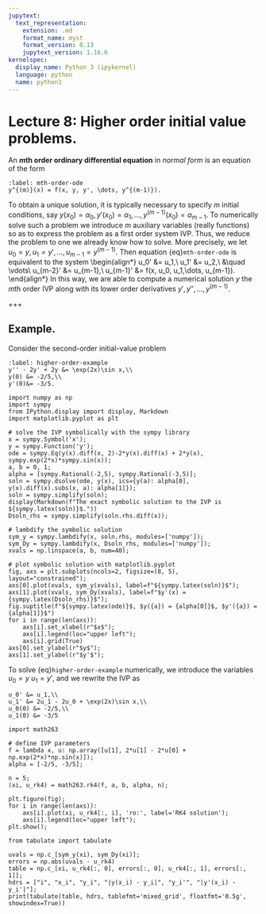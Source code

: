```yaml
---
jupytext:
  text_representation:
    extension: .md
    format_name: myst
    format_version: 0.13
    jupytext_version: 1.16.6
kernelspec:
  display_name: Python 3 (ipykernel)
  language: python
  name: python3
---
```


# Lecture 8: Higher order initial value problems.

An **$m$th order ordinary differential equation** in *normal form* is an equation of the form
```{math}
:label: mth-order-ode
y^{(m)}(x) = f(x, y, y', \dots, y^{(m-1)}).
```
To obtain a unique solution, it is typically necessary to specify $m$ initial conditions, say $y(x_0) = \alpha_0, y'(x_0) = \alpha_1, \dots, y^{(m-1)}(x_0) = \alpha_{m-1}$.  To numerically solve such a problem we introduce $m$ auxiliary variables (really functions) so as to express the problem as a first order system IVP.  Thus, we reduce the problem to one we already know how to solve.  More precisely, we let $u_0=y, u_1=y', \dots, u_{m-1}=y^{(m-1)}$.  Then equation {eq}`mth-order-ode` is equivalent to the system
\begin{align*}
u_0' &= u_1,\\
u_1' &= u_2,\\
&\quad \vdots\\
u_{m-2}' &= u_{m-1},\\
u_{m-1}' &= f(x, u_0, u_1,\dots, u_{m-1}).
\end{align*}
In this way, we are able to compute a numerical solution $y$ the $m$th order IVP along with its lower order derivatives $y', y'', \dots , y^{(m-1)}$.

+++

## Example.

Consider the second-order initial-value problem
```{math}
:label: higher-order-example
y'' - 2y' + 2y &= \exp(2x)\sin x,\\
y(0) &= -2/5,\\
y'(0)&= -3/5.
```

```{code-cell}
import numpy as np
import sympy
from IPython.display import display, Markdown
import matplotlib.pyplot as plt

# solve the IVP symbolically with the sympy library
x = sympy.Symbol('x');
y = sympy.Function('y');
ode = sympy.Eq(y(x).diff(x, 2)-2*y(x).diff(x) + 2*y(x), sympy.exp(2*x)*sympy.sin(x));
a, b = 0, 1;
alpha = [sympy.Rational(-2,5), sympy.Rational(-3,5)];
soln = sympy.dsolve(ode, y(x), ics={y(a): alpha[0], y(x).diff(x).subs(x, a): alpha[1]});
soln = sympy.simplify(soln);
display(Markdown(f"The exact symbolic solution to the IVP is ${sympy.latex(soln)}$."))
Dsoln_rhs = sympy.simplify(soln.rhs.diff(x));

# lambdify the symbolic solution
sym_y = sympy.lambdify(x, soln.rhs, modules=['numpy']);
sym_Dy = sympy.lambdify(x, Dsoln_rhs, modules=['numpy']);
xvals = np.linspace(a, b, num=40);

# plot symbolic solution with matplotlib.pyplot
fig, axs = plt.subplots(ncols=2, figsize=(8, 5), layout="constrained");
axs[0].plot(xvals, sym_y(xvals), label=f"${sympy.latex(soln)}$");
axs[1].plot(xvals, sym_Dy(xvals), label=f"$y'(x) = {sympy.latex(Dsoln_rhs)}$");
fig.suptitle(f"${sympy.latex(ode)}$, $y({a}) = {alpha[0]}$, $y'({a}) = {alpha[1]}$")
for i in range(len(axs)):
	axs[i].set_xlabel(r"$x$");
	axs[i].legend(loc="upper left");
	axs[i].grid(True)
axs[0].set_ylabel(r"$y$");
axs[1].set_ylabel(r"$y'$");
```

To solve {eq}`higher-order-example` numerically, we introduce the variables $u_0=y$ $u_1=y'$, and we rewrite the IVP as
```{math}
u_0' &= u_1,\\
u_1' &= 2u_1 - 2u_0 + \exp(2x)\sin x,\\
u_0(0) &= -2/5,\\
u_1(0) &= -3/5
```

```{code-cell}
import math263

# define IVP parameters
f = lambda x, u: np.array([u[1], 2*u[1] - 2*u[0] + np.exp(2*x)*np.sin(x)]);
alpha = [-2/5, -3/5];

n = 5;
(xi, u_rk4) = math263.rk4(f, a, b, alpha, n); 

plt.figure(fig);
for i in range(len(axs)):
	axs[i].plot(xi, u_rk4[:, i], 'ro:', label='RK4 solution');
	axs[i].legend(loc="upper left");
plt.show();
```

```{code-cell}
from tabulate import tabulate

uvals = np.c_[sym_y(xi), sym_Dy(xi)];
errors = np.abs(uvals - u_rk4)
table = np.c_[xi, u_rk4[:, 0], errors[:, 0], u_rk4[:, 1], errors[:, 1]];
hdrs = ["i", "x_i", "y_i", "|y(x_i) - y_i|", "y_i'", "|y'(x_i) - y_i'|"];
print(tabulate(table, hdrs, tablefmt='mixed_grid', floatfmt='0.5g', showindex=True))
```
